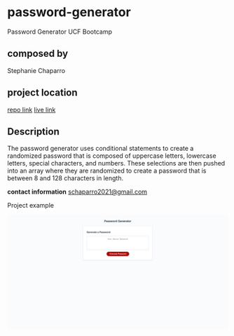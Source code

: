 # password-generator
Password Generator UCF Bootcamp

## composed by
Stephanie Chaparro

## project location ##
[repo link](https://github.com/schaparro08/password-generator)
[live link](https://schaparro08.github.io/password-generator/)

## Description
The password generator uses conditional statements to create a randomized password that is composed of uppercase letters, lowercase letters, special characters, 
and numbers. These selections are then pushed into an array where they are randomized to create a password that is between 8 and 128 characters in length.

**contact information**
schaparro2021@gmail.com


Project example

![screenshot](./images/screencapture-schaparro08-github-io-password-generator-2022-03-31-20_28_42.png)









